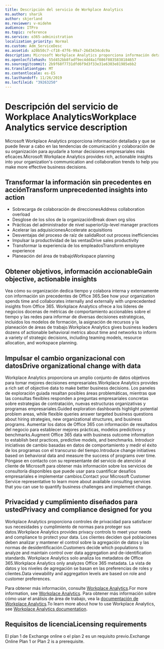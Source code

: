 ```yaml
---
title: Descripción del servicio de Workplace Analytics
ms.author: sharik
author: skjerland
ms.reviewer: v-midehm
audience: ITPro
ms.topic: reference
ms.service: o365-administration
localization_priority: Normal
ms.custom: Adm_ServiceDesc
ms.assetid: a20b50c7-cf18-47f6-99a7-26d3434cdc9a
description: Microsoft Workplace Analytics proporciona información detallada y que se puede llevar a cabo en las tendencias de comunicación y colaboración de su organización para ayudarle a tomar decisiones empresariales más eficaces.
ms.openlocfilehash: 55d452bb8fadf9ec4dd4a1f086f0835838184657
ms.sourcegitcommit: 2b9f68f7731dfd6f9d3f33e31e6303e81985ebb2
ms.translationtype: MT
ms.contentlocale: es-ES
ms.lasthandoff: 11/26/2019
ms.locfileid: "39263250"
---
```

# <a name="workplace-analytics-service-description"></a><span data-ttu-id="c1181-103">Descripción del servicio de Workplace Analytics</span><span class="sxs-lookup"><span data-stu-id="c1181-103">Workplace Analytics service description</span></span>

<span data-ttu-id="c1181-104">Microsoft Workplace Analytics proporciona información detallada y que se puede llevar a cabo en las tendencias de comunicación y colaboración de su organización para ayudarle a tomar decisiones empresariales más eficaces.</span><span class="sxs-lookup"><span data-stu-id="c1181-104">Microsoft Workplace Analytics provides rich, actionable insights into your organization's communication and collaboration trends to help you make more effective business decisions.</span></span>

## <a name="transform-unprecedented-insights-into-action"></a><span data-ttu-id="c1181-105">Transformar la información sin precedentes en acción</span><span class="sxs-lookup"><span data-stu-id="c1181-105">Transform unprecedented insights into action</span></span>

* <span data-ttu-id="c1181-106">Sobrecarga de colaboración de direcciones</span><span class="sxs-lookup"><span data-stu-id="c1181-106">Address collaboration overload</span></span>
* <span data-ttu-id="c1181-107">Desglose de los silos de la organización</span><span class="sxs-lookup"><span data-stu-id="c1181-107">Break down org silos</span></span>
* <span data-ttu-id="c1181-108">Prácticas del administrador de nivel superior</span><span class="sxs-lookup"><span data-stu-id="c1181-108">Up-level manager practices</span></span>
* <span data-ttu-id="c1181-109">Acelerar las adquisiciones</span><span class="sxs-lookup"><span data-stu-id="c1181-109">Accelerate acquisitions</span></span>
* <span data-ttu-id="c1181-110">Desventajas del proceso de raíz de salida</span><span class="sxs-lookup"><span data-stu-id="c1181-110">Root out process inefficiencies</span></span>
* <span data-ttu-id="c1181-111">Impulsar la productividad de las ventas</span><span class="sxs-lookup"><span data-stu-id="c1181-111">Drive sales productivity</span></span>
* <span data-ttu-id="c1181-112">Transformar la experiencia de los empleados</span><span class="sxs-lookup"><span data-stu-id="c1181-112">Transform employee experience</span></span>
* <span data-ttu-id="c1181-113">Planeación del área de trabajo</span><span class="sxs-lookup"><span data-stu-id="c1181-113">Workspace planning</span></span>

## <a name="gain-objective-actionable-insights"></a><span data-ttu-id="c1181-114">Obtener objetivos, información accionable</span><span class="sxs-lookup"><span data-stu-id="c1181-114">Gain objective, actionable insights</span></span>

<span data-ttu-id="c1181-115">Vea cómo su organización dedica tiempo y colabora interna y externamente con información sin precedentes de Office 365.</span><span class="sxs-lookup"><span data-stu-id="c1181-115">See how your organization spends time and collaborates internally and externally with unprecedented insights from Office 365.</span></span> <span data-ttu-id="c1181-116">Workplace Analytics ofrece a los líderes de negocios docenas de métricas de comportamiento accionables sobre el tiempo y las redes para informar de diversas decisiones estratégicas, incluidos los modelos de formación, la asignación de recursos y la planeación de áreas de trabajo.</span><span class="sxs-lookup"><span data-stu-id="c1181-116">Workplace Analytics gives business leaders dozens of actionable behavioral metrics about time and networks to inform a variety of strategic decisions, including teaming models, resource allocation, and workspace planning.</span></span>

## <a name="drive-organizational-change-with-data"></a><span data-ttu-id="c1181-117">Impulsar el cambio organizacional con datos</span><span class="sxs-lookup"><span data-stu-id="c1181-117">Drive organizational change with data</span></span>

<span data-ttu-id="c1181-118">Workplace Analytics proporciona un amplio conjunto de datos objetivos para tomar mejores decisiones empresariales.</span><span class="sxs-lookup"><span data-stu-id="c1181-118">Workplace Analytics provides a rich set of objective data to make better business decisions.</span></span> <span data-ttu-id="c1181-119">Los paneles de exploración guiada resaltan posibles áreas problemáticas, mientras que las consultas flexibles responden a preguntas empresariales concretas sobre estrategias de contratación, nuevas estructuras organizativas y programas empresariales.</span><span class="sxs-lookup"><span data-stu-id="c1181-119">Guided exploration dashboards highlight potential problem areas, while flexible queries answer targeted business questions about hiring strategies, new organizational structures, and business programs.</span></span> <span data-ttu-id="c1181-120">Aumentar los datos de Office 365 con información de resultados del negocio para establecer mejores prácticas, modelos predictivos y benchmarks.</span><span class="sxs-lookup"><span data-stu-id="c1181-120">Augment Office 365 data with business outcome information to establish best practices, predictive models, and benchmarks.</span></span> <span data-ttu-id="c1181-121">Introducir iniciativas de cambio basadas en datos de comportamiento y medir el éxito de los programas con el transcurso del tiempo.</span><span class="sxs-lookup"><span data-stu-id="c1181-121">Introduce change initiatives based on behavioral data and measure the success of programs over time.</span></span> <span data-ttu-id="c1181-122">Póngase en contacto con su representante del servicio de atención al cliente de Microsoft para obtener más información sobre los servicios de consultoría disponibles que puede usar para cuantificar desafíos empresariales e implementar cambios.</span><span class="sxs-lookup"><span data-stu-id="c1181-122">Contact your Microsoft Customer Service representative to learn more about available consulting services that you can use to quantify business challenges and implement change.</span></span>

## <a name="privacy-and-compliance-designed-for-you"></a><span data-ttu-id="c1181-123">Privacidad y cumplimiento diseñados para usted</span><span class="sxs-lookup"><span data-stu-id="c1181-123">Privacy and compliance designed for you</span></span>

<span data-ttu-id="c1181-124">Workplace Analytics proporciona controles de privacidad para satisfacer sus necesidades y cumplimiento de normas para proteger sus datos.</span><span class="sxs-lookup"><span data-stu-id="c1181-124">Workplace Analytics provides privacy controls to meet your needs and compliance to protect your data.</span></span> <span data-ttu-id="c1181-125">Los clientes deciden qué poblaciones deben analizar y mantener el control sobre la agregación de datos y las normas de desidentificación.</span><span class="sxs-lookup"><span data-stu-id="c1181-125">Customers decide which populations to analyze and maintain control over data aggregation and de-identification standards.</span></span> <span data-ttu-id="c1181-126">Workplace Analytics solo analiza los metadatos de Office 365.</span><span class="sxs-lookup"><span data-stu-id="c1181-126">Workplace Analytics only analyzes Office 365 metadata.</span></span> <span data-ttu-id="c1181-127">La vista de datos y los niveles de agregación se basan en las preferencias de roles y clientes.</span><span class="sxs-lookup"><span data-stu-id="c1181-127">Data viewability and aggregation levels are based on role and customer preferences.</span></span>

<span data-ttu-id="c1181-128">Para obtener más información, consulte [Workplace Analytics](https://go.microsoft.com/fwlink/?linkid=852492).</span><span class="sxs-lookup"><span data-stu-id="c1181-128">For more information, see [Workplace Analytics](https://go.microsoft.com/fwlink/?linkid=852492).</span></span> <span data-ttu-id="c1181-129">Para obtener más información sobre cómo usar el análisis de área de trabajo, vea la [documentación de Workplace Analytics](https://docs.microsoft.com/workplace-analytics/).</span><span class="sxs-lookup"><span data-stu-id="c1181-129">To learn more about how to use Workplace Analytics, see [Workplace Analytics documentation](https://docs.microsoft.com/workplace-analytics/).</span></span>
  
## <a name="licensing-requirements"></a><span data-ttu-id="c1181-130">Requisitos de licencia</span><span class="sxs-lookup"><span data-stu-id="c1181-130">Licensing requirements</span></span>

<span data-ttu-id="c1181-131">El plan 1 de Exchange online o el plan 2 es un requisito previo.</span><span class="sxs-lookup"><span data-stu-id="c1181-131">Exchange Online Plan 1 or Plan 2 is a prerequisite.</span></span>
